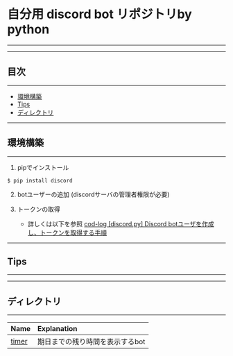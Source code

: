 # 自分用 discord bot リポジトリby python
---

---
## 目次
---

* [環境構築](#環境構築)
* [Tips](#Tips)
* [ディレクトリ](#ディレクトリ)

---
## 環境構築
---
1. pipでインストール

~~~ bash
$ pip install discord
~~~

2. botユーザーの追加 (discordサーバの管理者権限が必要)

3. トークンの取得

   - 詳しくは以下を参照
[cod-log [discord.py] Discord botユーザを作成し、トークンを取得する手順](https://cod-sushi.com/discord-py-token/)

---
## Tips
---
  

---
##  ディレクトリ
---

|Name|Explanation|
|:-------------|:---|
|[timer](./README.md) |期日までの残り時間を表示するbot|
